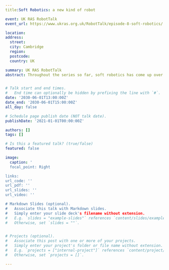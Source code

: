 ```yaml
---
title:Soft Robotics: a new kind of robot

event: UK RAS RobotTalk
event_url: https://www.ukras.org.uk/RobotTalk/episode-8-soft-robotics/

location:
address:
  street: 
  city: Cambridge
  region: 
  postcode: 
  country: UK

summary: UK RAS RobotTalk
abstract: Throughout the series so far, soft robotics has come up over and over in different areas, from medicine to agriculture. In this episode, I’ll be chatting to three roboticists working on different applications of this fascinating and fast-developing area of robotics- Dr Thomas George Thuruthel (University of Cambridge), Angus Clark (Imperial College London) and Dr Jelizaveta Konstantinova (Ocado Technology).


# Talk start and end times.
#   End time can optionally be hidden by prefixing the line with `#`.
date: '2030-06-01T13:00:00Z'
date_end: '2030-06-01T15:00:00Z'
all_day: false

# Schedule page publish date (NOT talk date).
publishDate: '2021-01-01T00:00:00Z'

authors: []
tags: []

# Is this a featured talk? (true/false)
featured: false

image:
  caption: '
  focal_point: Right

links:
url_code: ''
url_pdf: ''
url_slides: ''
url_video: ''

# Markdown Slides (optional).
#   Associate this talk with Markdown slides.
#   Simply enter your slide deck's filename without extension.
#   E.g. `slides = "example-slides"` references `content/slides/example-slides.md`.
#   Otherwise, set `slides = ""`.


# Projects (optional).
#   Associate this post with one or more of your projects.
#   Simply enter your project's folder or file name without extension.
#   E.g. `projects = ["internal-project"]` references `content/project/deep-learning/index.md`.
#   Otherwise, set `projects = []`.

---
```


